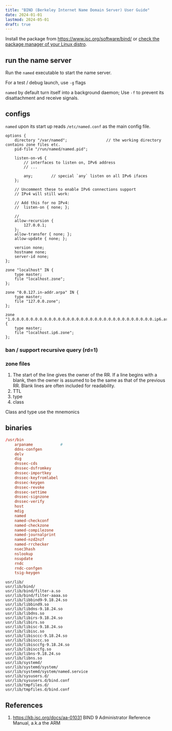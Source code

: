 ```yaml
---
title: "BIND (Berkeley Internet Name Domain Server) User Guide"
date: 2024-01-01
lastmod: 2024-05-01
draft: true
---
```


Install the package from https://www.isc.org/software/bind/ or [check the package manager of your Linux distro](https://wiki.archlinux.org/title/BIND).

## run the name server

Run the `named` executable to start the name server.

For a test / debug launch, use `-g` flags


`named` by default turn itself into a background daemon; Use `-f` to prevent its disattachment and receive signals.

## configs

`named` upon its start up reads `/etc/named.conf` as the main config file.



```named
options {
    directory "/var/named";                 // the working directory contains zone files etc.
    pid-file "/run/named/named.pid";

    listen-on-v6 {
        // interfaces to listen on, IPv6 address
        // ...

        any;        // special `any` listen on all IPv6 ifaces
    };

    // Uncomment these to enable IPv6 connections support
    // IPv4 will still work:
    
    // Add this for no IPv4:
    //  listen-on { none; };

    // 
    allow-recursion {
        127.0.0.1;
    };
    allow-transfer { none; };
    allow-update { none; };

    version none;
    hostname none;
    server-id none;
};

zone "localhost" IN {
    type master;
    file "localhost.zone";
};

zone "0.0.127.in-addr.arpa" IN {
    type master;
    file "127.0.0.zone";
};

zone "1.0.0.0.0.0.0.0.0.0.0.0.0.0.0.0.0.0.0.0.0.0.0.0.0.0.0.0.0.0.0.0.ip6.arpa" {
    type master;
    file "localhost.ip6.zone";
};
```

### ban / support recursive query (rd=1)

### zone files


1. The start of the line gives the owner of the RR. If a line begins with a blank, then the owner is assumed to be the same
as that of the previous RR. Blank lines are often included for readability.
2. TTL
3. type 
4. class

Class and type use the mnemonics




### 


## binaries

```conf
/usr/bin
    arpaname            # 
    ddns-confgen
    delv
    dig
    dnssec-cds
    dnssec-dsfromkey
    dnssec-importkey
    dnssec-keyfromlabel
    dnssec-keygen
    dnssec-revoke
    dnssec-settime
    dnssec-signzone
    dnssec-verify
    host
    mdig
    named
    named-checkconf
    named-checkzone
    named-compilezone
    named-journalprint
    named-nzd2nzf
    named-rrchecker
    nsec3hash
    nslookup
    nsupdate
    rndc
    rndc-confgen
    tsig-keygen
```


```
usr/lib/
usr/lib/bind/
usr/lib/bind/filter-a.so
usr/lib/bind/filter-aaaa.so
usr/lib/libbind9-9.18.24.so
usr/lib/libbind9.so
usr/lib/libdns-9.18.24.so
usr/lib/libdns.so
usr/lib/libirs-9.18.24.so
usr/lib/libirs.so
usr/lib/libisc-9.18.24.so
usr/lib/libisc.so
usr/lib/libisccc-9.18.24.so
usr/lib/libisccc.so
usr/lib/libisccfg-9.18.24.so
usr/lib/libisccfg.so
usr/lib/libns-9.18.24.so
usr/lib/libns.so
usr/lib/systemd/
usr/lib/systemd/system/
usr/lib/systemd/system/named.service
usr/lib/sysusers.d/
usr/lib/sysusers.d/bind.conf
usr/lib/tmpfiles.d/
usr/lib/tmpfiles.d/bind.conf
```

## References

1. https://kb.isc.org/docs/aa-01031 BIND 9 Administrator Reference Manual, a.k.a the ARM